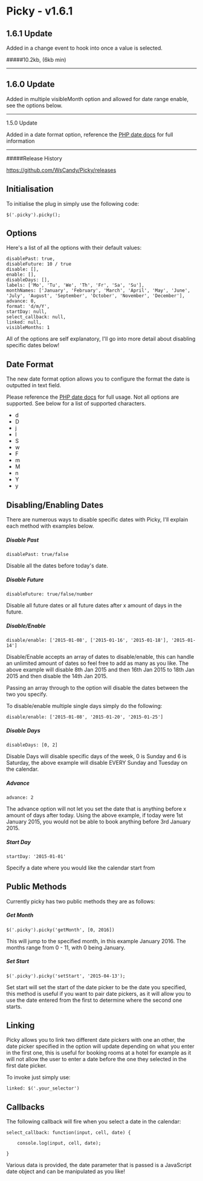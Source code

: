 Picky - v1.6.1
==============

1.6.1 Update
---

Added in a change event to hook into once a value is selected.

#####10.2kb, (6kb min)

---

1.6.0 Update
---

Added in multiple visibleMonth option and allowed for date range enable, see the options below.

---

1.5.0 Update

Added in a date format option, reference the [PHP date docs](http://php.net/manual/en/function.date.php) for full information

---

#####Release History

https://github.com/WsCandy/Picky/releases

Initialisation
---

To initialise the plug in simply use the following code:

	$('.picky').picky();

Options
---

Here's a list of all the options with their default values:

	disablePast: true,
	disableFuture: 10 / true
	disable: [],
	enable: [],
	disableDays: [],
	labels: ['Mo', 'Tu', 'We', 'Th', 'Fr', 'Sa', 'Su'],
	monthNames: ['January', 'February', 'March', 'April', 'May', 'June', 'July', 'August', 'September', 'October', 'November', 'December'],
	advance: 0,
	format: 'd/m/Y',
	startDay: null,
	select_callback: null,
	linked: null,
	visibleMonths: 1

All of the options are self explanatory, I'll go into more detail about disabling specific dates below!

Date Format
---

The new date format option allows you to configure the format the date is outputted in text field.

Please reference the [PHP date docs](http://php.net/manual/en/function.date.php) for full usage. Not all options are supported. See below for a list of supported characters.

- d
- D
- j
- l
- S
- w
- F
- m
- M
- n
- Y
- y

Disabling/Enabling Dates
---

There are numerous ways to disable specific dates with Picky, I'll explain each method with examples below.

##### Disable Past

	disablePast: true/false

Disable all the dates before today's date.

##### Disable Future

	disableFuture: true/false/number

Disable all future dates or all future dates after x amount of days in the future.

##### Disable/Enable

	disable/enable: ['2015-01-08', ['2015-01-16', '2015-01-18'], '2015-01-14']

Disable/Enable accepts an array of dates to disable/enable, this can handle an unlimited amount of dates so feel free to add as many as you like. The above example will disable 8th Jan 2015  and then 16th Jan 2015 to 18th Jan 2015 and then disable the 14th Jan 2015.

Passing an array through to the option will disable the dates between the two you specify.

To disable/enable multiple single days simply do the following:

	disable/enable: ['2015-01-08', '2015-01-20', '2015-01-25']

##### Disable Days

	disableDays: [0, 2]

Disable Days will disable specific days of the week, 0 is Sunday and 6 is Saturday, the above example will disable EVERY Sunday and Tuesday on the calendar.

##### Advance

	advance: 2

The advance option will not let you set the date that is anything before x amount of days after today. Using the above example, if today were 1st January 2015, you would not be able to book anything before 3rd January 2015.

##### Start Day

	startDay: '2015-01-01'

Specify a date where you would like the calendar start from

Public Methods
---

Currently picky has two public methods they are as follows:

##### Get Month

	$('.picky').picky('getMonth', [0, 2016])

This will jump to the specified month, in this example January 2016. The months range from 0 - 11, with 0 being January.

##### Set Start

	$('.picky').picky('setStart', '2015-04-13');

Set start will set the start of the date picker to be the date you specified, this method is useful if you want to pair date pickers, as it will allow you to use the date entered from the first to determine where the second one starts.

Linking
---

Picky allows you to link two different date pickers with one an other, the date picker specified in the option will update depending on what you enter in the first one, this is useful for booking rooms at a hotel for example as it will not allow the user to enter a date before the one they selected in the first date picker.

To invoke just simply use: 

	linked: $('.your_selector')

Callbacks
---

The following callback will fire when you select a date in the calendar:

	select_callback: function(input, cell, date) {

		console.log(input, cell, date);

	}

Various data is provided, the date parameter that is passed is a JavaScript date object and can be manipulated as you like!
